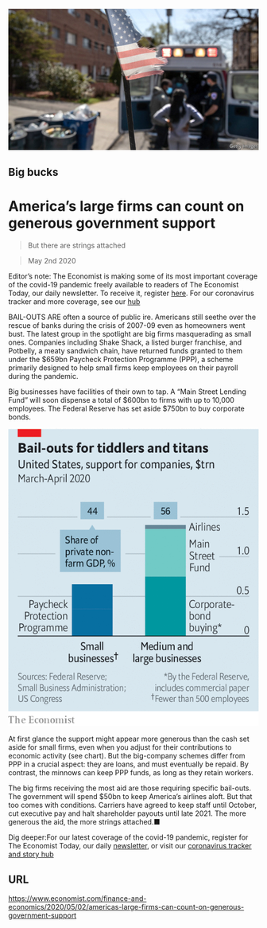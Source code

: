 ![](./images/20200502_FNP505.jpg)

## Big bucks

# America’s large firms can count on generous government support

> But there are strings attached

> May 2nd 2020

Editor’s note: The Economist is making some of its most important coverage of the covid-19 pandemic freely available to readers of The Economist Today, our daily newsletter. To receive it, register [here](https://www.economist.com//newslettersignup). For our coronavirus tracker and more coverage, see our [hub](https://www.economist.com//coronavirus)

BAIL-OUTS ARE often a source of public ire. Americans still seethe over the rescue of banks during the crisis of 2007-09 even as homeowners went bust. The latest group in the spotlight are big firms masquerading as small ones. Companies including Shake Shack, a listed burger franchise, and Potbelly, a meaty sandwich chain, have returned funds granted to them under the $659bn Paycheck Protection Programme (PPP), a scheme primarily designed to help small firms keep employees on their payroll during the pandemic.

Big businesses have facilities of their own to tap. A “Main Street Lending Fund” will soon dispense a total of $600bn to firms with up to 10,000 employees. The Federal Reserve has set aside $750bn to buy corporate bonds.



![](./images/20200502_FNC403.png)

At first glance the support might appear more generous than the cash set aside for small firms, even when you adjust for their contributions to economic activity (see chart). But the big-company schemes differ from PPP in a crucial aspect: they are loans, and must eventually be repaid. By contrast, the minnows can keep PPP funds, as long as they retain workers.

The big firms receiving the most aid are those requiring specific bail-outs. The government will spend $50bn to keep America’s airlines aloft. But that too comes with conditions. Carriers have agreed to keep staff until October, cut executive pay and halt shareholder payouts until late 2021. The more generous the aid, the more strings attached.■

Dig deeper:For our latest coverage of the covid-19 pandemic, register for The Economist Today, our daily [newsletter](https://www.economist.com//newslettersignup), or visit our [coronavirus tracker and story hub](https://www.economist.com//coronavirus)

## URL

https://www.economist.com/finance-and-economics/2020/05/02/americas-large-firms-can-count-on-generous-government-support
